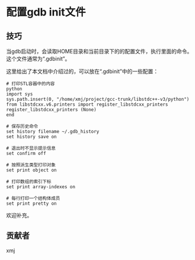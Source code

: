 # 配置gdb init文件 

## 技巧

当gdb启动时，会读取HOME目录和当前目录下的的配置文件，执行里面的命令。这个文件通常为“.gdbinit”。

这里给出了本文档中介绍过的，可以放在“.gdbinit”中的一些配置：

	# 打印STL容器中的内容
	python
	import sys
	sys.path.insert(0, "/home/xmj/project/gcc-trunk/libstdc++-v3/python")
	from libstdcxx.v6.printers import register_libstdcxx_printers
	register_libstdcxx_printers (None)
	end
	
	# 保存历史命令
	set history filename ~/.gdb_history
	set history save on
	
	# 退出时不显示提示信息
	set confirm off
	
	# 按照派生类型打印对象
	set print object on
	
	# 打印数组的索引下标
	set print array-indexes on
	
	# 每行打印一个结构体成员
	set print pretty on

欢迎补充。

## 贡献者

xmj

